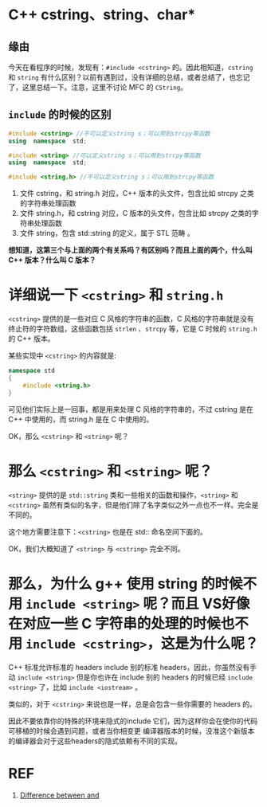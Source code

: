 # C++ cstring、string、char*




## 缘由


今天在看程序的时候，发现有：`#include <cstring>` 的。因此相知道，`cstring` 和 `string` 有什么区别？以前有遇到过，没有详细的总结，或者总结了，也忘记了，这里总结一下。注意，这里不讨论 MFC 的 `CString`。


## `include` 的时候的区别


```cpp
#include <cstring> //不可以定义string s；可以用到strcpy等函数
using  namespace  std;

#include <string> //可以定义string s；可以用到strcpy等函数
using  namespace  std;

#include <string.h> //不可以定义string s；可以用到strcpy等函数
```


1. 文件 cstring，和 string.h 对应，C++ 版本的头文件，包含比如 strcpy 之类的字符串处理函数
2. 文件 string.h，和 cstring 对应，C 版本的头文件，包含比如 strcpy 之类的字符串处理函数
3. 文件 string，包含 std::string 的定义，属于 STL 范畴 。


**想知道，这第三个与上面的两个有关系吗？有区别吗？而且上面的两个，什么叫 C++ 版本？什么叫 C 版本？**


# 详细说一下 `<cstring>` 和 `string.h`


`<cstring>` 提供的是一些对应 C 风格的字符串的函数，C 风格的字符串就是没有终止符的字符数组，这些函数包括 `strlen` 、`strcpy` 等，它是 C 时候的 `string.h` 的 C++ 版本。

某些实现中 `<cstring>` 的内容就是:


```cpp
namespace std
{
    #include <string.h>
}
```

可见他们实际上是一回事，都是用来处理 C 风格的字符串的，不过 cstring 是在 C++ 中使用的，而 string.h 是在 C 中使用的。

OK，那么 `<cstring>` 和 `<string>` 呢？


# 那么 `<cstring>` 和 `<string>` 呢？


`<string>` 提供的是 `std::string` 类和一些相关的函数和操作，`<string>` 和 `<cstring>` 虽然有类似的名字，但是他们除了名字类似之外一点也不一样。完全是不同的。

这个地方需要注意下：`<cstring>` 也是在 std:: 命名空间下面的。

OK，我们大概知道了 `<string>` 与 `<cstring>` 完全不同。




# 那么，为什么 g++ 使用 string 的时候不用 `include <string>` 呢？而且 VS好像在对应一些 C 字符串的处理的时候也不用 `include <cstring>`，这是为什么呢？


C++ 标准允许标准的 headers include 别的标准 headers，因此，你虽然没有手动 `include <string>` 但是你也许在 include 别的 headers 的时候已经 `include <string>` 了，比如 `include <iostream>` 。

类似的，对于 `<cstring>` 来说也是一样，总是会包含一些你需要的 headers 的。

因此不要依靠你的特殊的环境来隐式的include 它们，因为这样你会在使你的代码可移植的时候会遇到问题，或者当你相变更 编译器版本的时候，没准这个新版本的编译器会对于这些headers的隐式依赖有不同的实现。



# REF

1. [Difference between <cstring> and <string>](https://stackoverflow.com/questions/12824595/difference-between-cstring-and-string)

